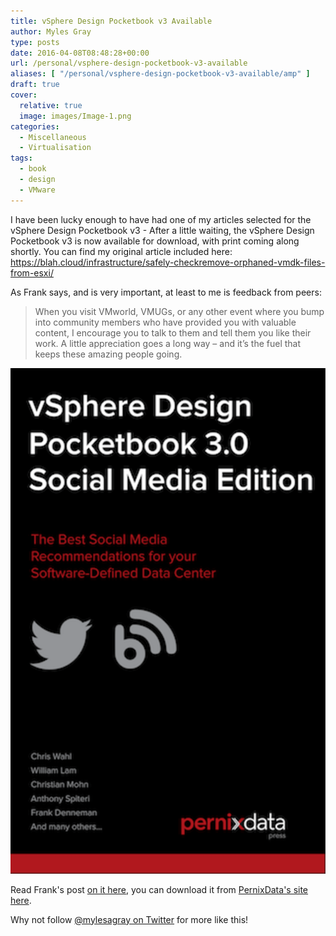 ```yaml
---
title: vSphere Design Pocketbook v3 Available
author: Myles Gray
type: posts
date: 2016-04-08T08:48:28+00:00
url: /personal/vsphere-design-pocketbook-v3-available
aliases: [ "/personal/vsphere-design-pocketbook-v3-available/amp" ]
draft: true
cover:
  relative: true
  image: images/Image-1.png
categories:
  - Miscellaneous
  - Virtualisation
tags:
  - book
  - design
  - VMware
---
```


I have been lucky enough to have had one of my articles selected for the vSphere Design Pocketbook v3 - After a little waiting, the vSphere Design Pocketbook v3 is now available for download, with print coming along shortly. You can find my original article included here: <https://blah.cloud/infrastructure/safely-checkremove-orphaned-vmdk-files-from-esxi/>

As Frank says, and is very important, at least to me is feedback from peers:

> When you visit VMworld, VMUGs, or any other event where you bump into community members who have provided you with valuable content, I encourage you to talk to them and tell them you like their work. A little appreciation goes a long way – and it’s the fuel that keeps these amazing people going.

![vSphere Design Pocketbook v3 Cover][1]

Read Frank's post [on it here][2], you can download it from [PernixData's site here][3].

Why not follow [@mylesagray on Twitter][4] for more like this!

 [1]: images/vSphere-Design-Pocketbook-3-cover.png
 [2]: http://frankdenneman.nl/2016/04/08/vsphere-design-pocketbook-v3-available/
 [3]: http://www.pernixdata.com/resource/vsphere-design-pocketbook-30-social-media-edition
 [4]: https://twitter.com/mylesagray